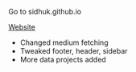 Go to sidhuk.github.io

[Website](https://sidhuk.github.io/)

- Changed medium fetching
- Tweaked footer, header, sidebar
- More data projects added
